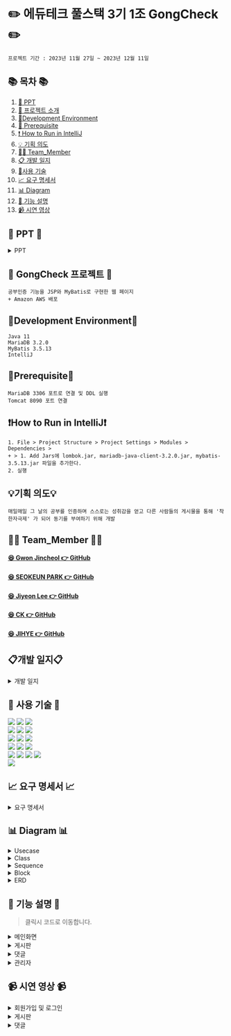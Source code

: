 #  ✏️ 에듀테크 풀스택 3기 1조 GongCheck ✏️ 
```bash
프로젝트 기간 : 2023년 11월 27일 ~ 2023년 12월 11일
```
## 📚 목차 📚

1. [📂 PPT](#-PPT-)
2. [📖 프로젝트 소개](#-gongcheck-프로젝트-)
3. [🔧Development Environment](#development-environment)
4. [🔔 Prerequisite](#prerequisite)
5. [❗ How to Run in IntelliJ](#how-to-run-in-intellij)
6. [💡 기획 의도](#기획-의도)
7. [🙋‍♀️ Team_Member](#%EF%B8%8F-team_member-%EF%B8%8F)
8. [📋 개발 일지](#개발-일지)
9. [🔨사용 기술](#-사용-기술-)
10. [📈  요구 명세서](#-요구-명세서-)
11. [📊 Diagram](#-다이어그램-)
12. [📝 기능 설명](#-기능-설명-)
13. [📹 시연 영상](#-시연-영상-) 


## 📂 PPT 📂

<details><summary>PPT</summary>
      
![1](https://github.com/Chunjae-GongCheck/GongCheck/assets/145525099/dafdcb42-18f7-4f8e-9882-4c0618ae5f30)
![2](https://github.com/Chunjae-GongCheck/GongCheck/assets/145525099/698d4e95-501e-4d36-b05d-a3ebf29181d5)  
![3](https://github.com/Chunjae-GongCheck/GongCheck/assets/145525099/ec74682f-0b81-4f2b-a927-1bbb7355539b)
![4](https://github.com/Chunjae-GongCheck/GongCheck/assets/145525099/d4db0e70-5df4-49ea-96eb-9330f3a4aa7d)
![5](https://github.com/Chunjae-GongCheck/GongCheck/assets/145525099/7cb37eb1-8b4a-4856-8ebc-4b8db0910180)
![6](https://github.com/Chunjae-GongCheck/GongCheck/assets/145525099/e55885c8-7788-4c03-ab1c-6abb93f64a76)
![7](https://github.com/Chunjae-GongCheck/GongCheck/assets/145525099/a23fd891-ce78-4d40-a34a-be659035edb2)
![8](https://github.com/Chunjae-GongCheck/GongCheck/assets/145525099/4d49230c-5bb3-456d-b89d-51f4a1361f8b)   
![9](https://github.com/Chunjae-GongCheck/GongCheck/assets/145525099/5fbba793-095a-46e8-b39c-41d8003fe720)
![10](https://github.com/Chunjae-GongCheck/GongCheck/assets/145525099/9c6cd842-40c1-416e-92a6-139499011d8b)
![11](https://github.com/Chunjae-GongCheck/GongCheck/assets/145525099/1a99356a-405a-4ad8-99c1-890ba42d5f90)
![12](https://github.com/Chunjae-GongCheck/GongCheck/assets/145525099/bed19616-0cc0-48b2-a9f3-34eee83958ff)
![13](https://github.com/Chunjae-GongCheck/GongCheck/assets/145525099/6c135029-cb7b-472e-bfec-87473f9d5ff1)
![14](https://github.com/Chunjae-GongCheck/GongCheck/assets/145525099/d45524c1-f279-4771-b8fc-dfa9112c258c)
![15](https://github.com/Chunjae-GongCheck/GongCheck/assets/145525099/fa5601fb-611d-4ec7-bc3f-1d5eb8859930)
![16](https://github.com/Chunjae-GongCheck/GongCheck/assets/145525099/03524413-c52c-459d-9b7a-c1c3e55c67e1)
![17](https://github.com/Chunjae-GongCheck/GongCheck/assets/145525099/700c5d25-90f4-4bec-a35b-ff429cbc501d)
![18](https://github.com/Chunjae-GongCheck/GongCheck/assets/145525099/5e3dc099-767b-4745-985f-83a474145564)
![19](https://github.com/Chunjae-GongCheck/GongCheck/assets/145525099/dc0e8ed9-5e25-4078-88de-67d991067b7b)
![20](https://github.com/Chunjae-GongCheck/GongCheck/assets/145525099/3218e17a-ce27-4b59-a169-3a26106c8ae4)
![21](https://github.com/Chunjae-GongCheck/GongCheck/assets/145525099/2fe2ccfa-d78a-4678-b91c-3c6e806ae030)
![22](https://github.com/Chunjae-GongCheck/GongCheck/assets/145525099/672005bb-2b5f-48f7-a1c5-3b0546a76bc3)
![23](https://github.com/Chunjae-GongCheck/GongCheck/assets/145525099/04a649cc-8772-4051-a106-571c7e1022e5)
![24](https://github.com/Chunjae-GongCheck/GongCheck/assets/145525099/00a91631-be57-4869-b1c5-4c5dce2bc37b)
![25](https://github.com/Chunjae-GongCheck/GongCheck/assets/145525099/7e1634a3-afd6-4242-86c6-798328690be3) 
![26](https://github.com/Chunjae-GongCheck/GongCheck/assets/145525099/f40b4de6-eb13-4fe2-b4f1-b13bc29a8b86)
![27](https://github.com/Chunjae-GongCheck/GongCheck/assets/145525099/0b64913f-ed74-4e58-84bc-d374edd7acea)
![28](https://github.com/Chunjae-GongCheck/GongCheck/assets/145525099/20d77e3f-070c-4874-8b02-5e1f6100f57f)
![29](https://github.com/Chunjae-GongCheck/GongCheck/assets/145525099/7d1629cc-1a5c-4014-8dba-c792b5dc91b1)
![30](https://github.com/Chunjae-GongCheck/GongCheck/assets/145525099/bea12284-2ff2-4ed0-a0ba-eaa78fda0d8b)
![31](https://github.com/Chunjae-GongCheck/GongCheck/assets/145525099/62e368a7-8f82-4765-918f-8097a47f5fe2)
![32](https://github.com/Chunjae-GongCheck/GongCheck/assets/145525099/4f273110-f331-4535-a341-276f862e1e36)
![33](https://github.com/Chunjae-GongCheck/GongCheck/assets/145525099/13c5aa53-2337-4617-b494-f91f50ee6388)

</details>
      
## 📖 GongCheck 프로젝트 📖
```bash프로젝트 소개
공부인증 기능을 JSP와 MyBatis로 구현한 웹 페이지
+ Amazon AWS 배포
```
## 🔧Development Environment🔧
```
Java 11
MariaDB 3.2.0
MyBatis 3.5.13
IntelliJ
```
## 🔔Prerequisite🔔
```
MariaDB 3306 포트로 연결 및 DDL 실행
Tomcat 8090 포트 연결
```
## ❗How to Run in IntelliJ❗
```
1. File > Project Structure > Project Settings > Modules > Dependencies >
+ > 1. Add Jars에 lombok.jar, mariadb-java-client-3.2.0.jar, mybatis-3.5.13.jar 파일을 추가한다.
2. 실행
```

## 💡기획 의도💡
```
매일매일 그 날의 공부를 인증하며 스스로는 성취감을 얻고 다른 사람들의 게시물을 통해 '착한자극제' 가 되어 동기를 부여하기 위해 개발
```

## 🙋‍♀️ Team_Member 🙋‍♀️

#### [😆 Gwon Jincheol 👉 GitHub](https://github.com/Jincheol-11)
#### [😆 SEOKEUN PARK 👉 GitHub](https://github.com/seokeunpark)
#### [😆 Jiyeon Lee 👉 GitHub](https://github.com/thegreatjy)
#### [😆 CK 👉 GitHub](https://github.com/kidchang93)
#### [😆 JIHYE 👉 GitHub](https://github.com/jyeeeh)

## 📋개발 일지📋
<details><summary>개발 일지</summary>
   
![개발일지](https://github.com/Chunjae-GongCheck/GongCheck/assets/145525099/5ac7ac12-4e39-46c2-a1ce-548e7c9bb748)

</details>

## 🔨 사용 기술 🔨
<div>
<img src="https://img.shields.io/badge/Html5-E34F26?style=flat-square&logo=html5&logoColor=white">
<img src="https://img.shields.io/badge/javascript-F7DF1E?style=flat-square&logo=javascript&logoColor=black">
<img src="https://img.shields.io/badge/css3-1572B6?style=flat-square&logo=CSS3&logoColor=white">
<br>    
<img src="https://img.shields.io/badge/JAVA-C01818?style=flat-square&logo=coffeescript&logoColor=white" />
<img src="https://img.shields.io/badge/MySQL-4479A1?style=flat&logo=MySQL&logoColor=white" />
<img src="https://img.shields.io/badge/MariaDB-003545?style=flat&logo=MariaDB&logoColor=white" />
<br>
<img src="https://img.shields.io/badge/IntelliJ-000000?style=flat-square&logo=intellijidea&logoColor=white" />
<img src="https://img.shields.io/badge/Slack-4A154B?style=flat-square&logo=slack&logoColor=white" />
<img src="https://img.shields.io/badge/StarUML-E25A1C?style=flat-square&logo=apachespark&logoColor=white" />
<br>
<img src="https://img.shields.io/badge/GitHub-181717?style=flat-square&logo=GitHub&logoColor=white" />
<img src="https://img.shields.io/badge/Git-F05032?style=flat-square&logo=git&logoColor=white" />
<img src="https://img.shields.io/badge/Sourcetree-0052CC?style=flat-square&logo=Sourcetree&logoColor=blue" />
<br>
<img src="https://img.shields.io/badge/JSP-E34F26?style=flat-square&logo=JSP&logoColor=white">
<img src="https://img.shields.io/badge/AWS-232F3E?style=flat&logo=AWS&logoColor=yellow" />
<img src="https://img.shields.io/badge/MyBatis-000000?style=flat-square&logo=MyBatis&logoColor=white" />
<img src="https://img.shields.io/badge/Servlet-E25A1C?style=flat-square&logo=Servlet&logoColor=white" />
<br>
<img src="https://img.shields.io/badge/Bootstrap-80247B?style=flat-square&logo=Bootstrap&logoColor=white" />
      
## 📈 요구 명세서 📈

<details><summary>요구 명세서</summary>
  <img src="https://github.com/Chunjae-GongCheck/GongCheck/assets/145524731/5eecf6d0-7d59-42b1-a983-db23b09c1fcf">
</details>

## 📊 Diagram 📊

<details><summary>Usecase</summary>
<img src="https://github.com/Chunjae-GongCheck/GongCheck/assets/145524731/a51563fa-d066-43d9-acbe-9daf5045e518">
</details>

<details><summary>Class</summary>
<img src="https://github.com/Chunjae-GongCheck/GongCheck/assets/145524731/a6994ff8-e996-437f-b8f0-13877b6e2d2d">

</details>
<details><summary>Sequence</summary>
<img src="https://github.com/Chunjae-GongCheck/GongCheck/assets/145524731/204a25c8-1b3a-426d-8240-2704fa6d98a1">
<img src="https://github.com/Chunjae-GongCheck/GongCheck/assets/145524731/dd4944fa-f729-48f4-8897-f10cbeee41d5">

</details>

<details><summary>Block</summary>
<img src="https://github.com/Chunjae-GongCheck/GongCheck/assets/145525099/f6201177-68d9-4e09-81da-4edd70410ef7">
    
</details>

<details><summary>ERD</summary>
<img src="https://github.com/Chunjae-GongCheck/GongCheck/assets/145524731/db84e93c-2856-4587-ae72-b318c843b9e4">


</details>

## 📝 기능 설명 📝
> 클릭시 코드로 이동합니다. 

<details><summary>메인화면
</summary>
<br/>
   
[- 회원가입](#)
<br/>
<img src="#" width="350px" height="150px">

<br/>

[- 로그인](#)
<br/>
<img src="#" width="350px" height="150px">

<br/>
</details>

<details><summary>게시판
</summary>
<br/>   
   
[- 작성](#)
<br/>
<img src="#" width="350px" height="150px">

[- 수정](#)
<br/>
<img src="#" width="350px" height="150px">

[- 삭제](#)
<br/>
<img src="#" width="350px" height="150px">
   
<br/>
</details>

<details><summary>댓글
</summary>
<br/>
   
[- 작성](#)
<br/>
<img src="#" width="350px" height="150px">

[- 수정](#)
<br/>
<img src="#" width="350px" height="150px">

[- 삭제](#)
<br/>
<img src="#" width="350px" height="150px">
   
<br/>
</details>

<details><summary>관리자
</summary>
 <br/>  

[- 회원수정 및 삭제](https://github.com/Chunjae-GongCheck/GongCheck/blob/0a76af7f2878cfe2a99e633eca6560c931798467/src/main/java/com/gck/admin/controller/AdminDeleteController.java#L26-L53)
<br/>
<img src="https://github.com/Chunjae-GongCheck/GongCheck/assets/145525099/4e77f6b0-96f3-4399-b3bd-ef3e1b843919" width="800px" height="500px">
<br/> 
<img src="https://github.com/Chunjae-GongCheck/GongCheck/assets/145525099/59b7eaa2-aead-4db3-aea4-0acc88d10cad)" width="800px" height="500px">
<br/>
</details>

## 📹 시연 영상 📹

<details><summary>회원가입 및 로그인</summary>
   
![Join_Login](https://github.com/Chunjae-GongCheck/GongCheck/assets/145525099/b5ca3530-e44b-4846-bb70-26d81dfb8a99)
</details>
    
<details><summary>게시판</summary>
    
![board](https://github.com/Chunjae-GongCheck/GongCheck/assets/145525099/a5d45e5a-a7e5-4875-a619-8a5bf00238c5)

</details>

<details><summary>댓글</summary>
    
![reply](#)


</details>




</div>


